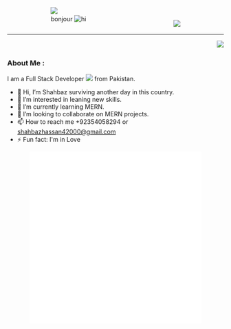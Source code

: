 <div style="display: flex;justify-content: space-around">
<div align="left">
<img  src="https://media.giphy.com/media/M9gbBd9nbDrOTu1Mqx/giphy.gif" width="100"/>
<br>
<div style="text-align: center;">bonjour
<img src="https://media.giphy.com/media/hvRJCLFzcasrR4ia7z/giphy.gif" height="30px" width="30px" alt="hi"/>
</div>
</div>
<div>
<img style="margin-top:30px" src="https://count.getloli.com/get/@:shahbaz">
</div>
</div>

---


<div align="right">
<img src="https://img.shields.io/github/last-commit/shahbazhassan42000/shahbazhassan42000">
</div>

### About Me :

I am a Full Stack Developer <img src="https://media.giphy.com/media/WUlplcMpOCEmTGBtBW/giphy.gif" width="30"> from Pakistan.


- 👋 Hi, I’m Shahbaz surviving another day in this country.
- 👀 I’m interested in leaning new skills.
- 🌱 I’m currently learning MERN.
- 💞️ I’m looking to collaborate on MERN projects.
- 📫 How to reach me +92354058294 or shahbazhassan42000@gmail.com
- ⚡ Fun fact: I'm in Love 

<!---
shahbazhassan42000/shahbazhassan42000 is a ✨ special ✨ repository because its `README.md` (this file) appears on your GitHub profile.
You can click the Preview link to take a look at your changes.
--->




<div align="center">
    <img src="example.svg" width="400" height="400" alt="css-in-readme">
</div>


